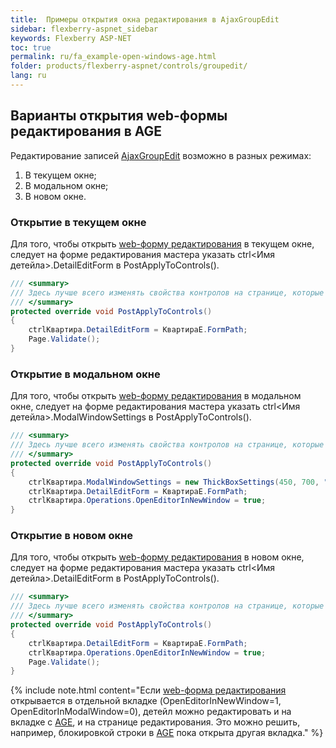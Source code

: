 ```yaml
---
title:  Примеры открытия окна редактирования в AjaxGroupEdit
sidebar: flexberry-aspnet_sidebar
keywords: Flexberry ASP-NET
toc: true
permalink: ru/fa_example-open-windows-age.html
folder: products/flexberry-aspnet/controls/groupedit/
lang: ru
---
```


## Варианты открытия web-формы редактирования в AGE

Редактирование записей [AjaxGroupEdit](fa_ajax-group-edit.html) возможно в разных режимах:

1. В текущем окне;
2. В модальном окне;
3. В новом окне.

### Открытие в текущем окне

Для того, чтобы открыть [web-форму редактирования](fa_editform.html  ) в текущем окне, следует на форме редактирования мастера указать ctrl<Имя детейла>.DetailEditForm в PostApplyToControls().

```csharp
/// <summary>
/// Здесь лучше всего изменять свойства контролов на странице, которые не обрабатываются WebBinder.
/// </summary>
protected override void PostApplyToControls()
{
    ctrlКвартира.DetailEditForm = КвартираE.FormPath;
    Page.Validate();
}
```

### Открытие в модальном окне

Для того, чтобы открыть [web-форму редактирования](fa_editform.html) в модальном окне, следует на форме редактирования мастера указать ctrl<Имя детейла>.ModalWindowSettings в PostApplyToControls().

```csharp
/// <summary>
/// Здесь лучше всего изменять свойства контролов на странице, которые не обрабатываются WebBinder.
/// </summary>
protected override void PostApplyToControls()
{
    ctrlКвартира.ModalWindowSettings = new ThickBoxSettings(450, 700, "450*700");
    ctrlКвартира.DetailEditForm = КвартираE.FormPath;
    ctrlКвартира.Operations.OpenEditorInNewWindow = true;
}
```

### Открытие в новом окне

Для того, чтобы открыть [web-форму редактирования](fa_editform.html) в новом окне, следует на форме редактирования мастера указать ctrl<Имя детейла>.DetailEditForm в PostApplyToControls().

```csharp
/// <summary>
/// Здесь лучше всего изменять свойства контролов на странице, которые не обрабатываются WebBinder.
/// </summary>
protected override void PostApplyToControls()
{
    ctrlКвартира.DetailEditForm = КвартираE.FormPath;
    ctrlКвартира.Operations.OpenEditorInNewWindow = true;
    Page.Validate();
}
```

{% include note.html content="Если [web-форма редактирования](fa_editform.html) открывается в отдельной вкладке (OpenEditorInNewWindow=1, OpenEditorInModalWindow=0), детейл можно редактировать и на вкладке с [AGE](fa_ajax-group-edit.html), и на странице редактирования.
Это можно решить, например, блокировкой строки в [AGE](fa_ajax-group-edit.html) пока открыта другая вкладка." %}
